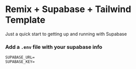 # Remix + Supabase + Tailwind Template

Just a quick start to getting up and running with Supabase

### Add a `.env` file with your supabase info
```
SUPABASE_URL=
SUPABASE_KEY=
```
